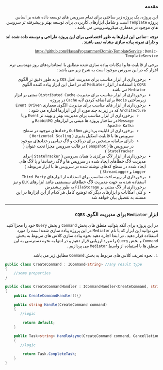 <div dir="rtl" style="font-family: IRANSans">

### مقدمه

این پروژه، یک پروژه زیر ساختی برای تمام سرویس های توسعه داده شده بر اساس پروژه `Template` است و شامل ابزارهای کاربردی برای توسعه بهتر و پیشرفته تر سرویس های موجود در معماری میکروسرویس می باشد .

**توجه** : **تمامی این ابزارها به طور اختصاصی برای این پروژه طراحی و توسعه داده شده اند و دارای نمونه پیاده سازی مشابه نمی باشند .**

https://github.com/HasanProgrammer/Domic-TemplateService : `Domic-TemplateService`

برخی از قابلیت ها و امکانات پیاده سازی شده مطابق با استانداردهای روز مهندسی نرم افزار که در این سورس موجود است به شرح زیر می باشد :

-  برخورداری از ابزار مناسب برای مدیریت اصل `CQS` و به طور دقیق تر الگوی `CQRS` با استفاده از ابزار `Mediator` که در اصل این ابزار پیاده کننده الگوی `Mediator` می باشد
- برخورداری از ابزار مناسب برای مدیریت `Distributed Cache` مبتنی بر ابزار زیرساختی `Redis` برای اضافه کردن لایه `Cache` در پروژه
- برخورداری از ابزار های مناسب برای مدیریت الگوی معماری `Event Driven Architecture` که در زیر به چند مورد از این ابزارها اشاره می شود :
    - برخورداری از ابزار مناسب برای مدیریت بهتر و بهینه تر `Event` و یا `Message` در ساختار پروژه ها مبتنی بر ابزارهای `RabbitMQ` و `Apache Kafka`
    - برخورداری از قابلیت پردازش `OutBox` رخدادهای موجود در سطح سرویس ها با قابلیت اسکیل پذیری ( `Horizontal Scaling` )
    - دارای سامانه مشخص برای دریافت و لاگ تمامی رخدادهای موجود در سرویس ها ( `Snapshot` ) در قالب سرویس مجزا تحت عنوان ( `StateTracker` )
- برخورداری از ابزار لاگ مرکزی یا همان سرویس ( `StateTracker` ) برای مدیریت لاگ خطاهای ایجاد شده در سرویس ها و لاگ رخدادها و یا لاگ های ایجاد شده در سطح کدهای نوشته شده در سرویس ها با ابزار مربوطه ( `Logger` و `StreamLogger` )
- برخورداری از زیرساخت مناسب برای استفاده از ابزارهای `Third Party` استفاده شده به جهت مدیریت لاگ خطاهای سیستمی مانند ابزارهای `ELK` و نیز برخورداری از لاگ مبتنی بر `FileStorage` به طور پیشفرض
- و کلی امکانات و ابزارهای دیگر که توضیح کامل هر کدام از این ابزارها در این مستند به تفصیل بیان خواهد شد

---

### ابزار `Mediator` برای مدیریت الگوی `CQRS`

در این پروژه برای آنکه بتوانید منطق های بخش `Command` و بخش `Query` خود را مجزا کنید می توانید این ابزار که با نام `Mediator` در این پروژه پیاده سازی شده است را مورد استفاده قرار دهید .
در ابتدا اجازه دهید نحوه پیاده سازی کلاس های مربوط به بخش `Command` و بخش `Query` را مورد ارزیابی قرار دهیم و در انتها به نحوه دسترسی به این منطق ها با استفاده از واسط `Mediator` می پردازیم .

1 . نحوه تعریف کلاس های مربوط به بخش `Command` مطابق زیر می باشد

<div dir="ltr">

```csharp
public class CreateCommand : ICommand<string> //any result type
{
    //some properties
}

public class CreateCommandHandler : ICommandHandler<CreateCommand, string>
{
    public CreateCommandHandler(){}
    
    public string Handle(CreateCommand command)
    {
       //logic
        
        return default;
    }

    public Task<string> HandleAsync(CreateCommand command, CancellationToken cancellationToken)
    {
       //logic
        
        return Task.CompleteTask;
    }
}
```

</div>

</div>